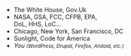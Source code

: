 * The White House, Gov.Uk
* NASA, GSA, FCC, CFPB, EPA, <Br />DoL, HHS, LoC...
* Chicago, New York, San Francisco, DC
* Sunlight, Code for America
* *You* <small>*(WordPress, Drupal, Firefox, Andoid, etc.)*</small>